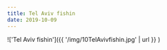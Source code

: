 ```yaml
---
title: Tel Aviv fishin
date: 2019-10-09
---
```


!['Tel Aviv fishin']({{ '/img/10TelAvivfishin.jpg' | url }} )
<br>
